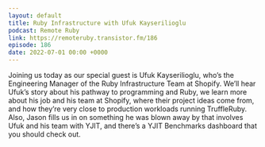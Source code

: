 ```yaml
---
layout: default
title: Ruby Infrastructure with Ufuk Kayserilioglu
podcast: Remote Ruby
link: https://remoteruby.transistor.fm/186
episode: 186
date: 2022-07-01 00:00 +0000
---
```


Joining us today as our special guest is Ufuk Kayserilioglu, who’s the Engineering Manager of the Ruby Infrastructure Team at Shopify. We’ll hear Ufuk’s story about his pathway to programming and Ruby, we learn more about his job and his team at Shopify, where their project ideas come from, and how they’re very close to production workloads running TruffleRuby. Also, Jason fills us in on something he was blown away by that involves Ufuk and his team with YJIT, and there’s a YJIT Benchmarks dashboard that you should check out.
